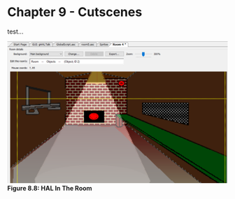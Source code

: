 # Chapter 9 - Cutscenes

test...


<a name="figure88"></a>
<span>![](../../images/halobject.png)<br>**Figure 8.8: HAL In The Room**</span>

